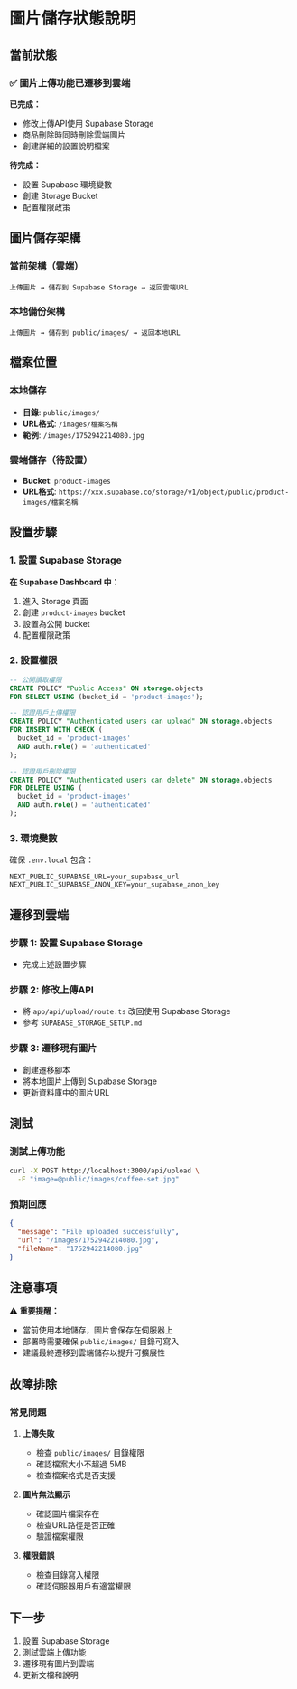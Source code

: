 # 圖片儲存狀態說明

## 當前狀態

### ✅ 圖片上傳功能已遷移到雲端

**已完成：**
- 修改上傳API使用 Supabase Storage
- 商品刪除時同時刪除雲端圖片
- 創建詳細的設置說明檔案

**待完成：**
- 設置 Supabase 環境變數
- 創建 Storage Bucket
- 配置權限政策

## 圖片儲存架構

### 當前架構（雲端）
```
上傳圖片 → 儲存到 Supabase Storage → 返回雲端URL
```

### 本地備份架構
```
上傳圖片 → 儲存到 public/images/ → 返回本地URL
```

## 檔案位置

### 本地儲存
- **目錄**: `public/images/`
- **URL格式**: `/images/檔案名稱`
- **範例**: `/images/1752942214080.jpg`

### 雲端儲存（待設置）
- **Bucket**: `product-images`
- **URL格式**: `https://xxx.supabase.co/storage/v1/object/public/product-images/檔案名稱`

## 設置步驟

### 1. 設置 Supabase Storage

**在 Supabase Dashboard 中：**
1. 進入 Storage 頁面
2. 創建 `product-images` bucket
3. 設置為公開 bucket
4. 配置權限政策

### 2. 設置權限

```sql
-- 公開讀取權限
CREATE POLICY "Public Access" ON storage.objects
FOR SELECT USING (bucket_id = 'product-images');

-- 認證用戶上傳權限
CREATE POLICY "Authenticated users can upload" ON storage.objects
FOR INSERT WITH CHECK (
  bucket_id = 'product-images' 
  AND auth.role() = 'authenticated'
);

-- 認證用戶刪除權限
CREATE POLICY "Authenticated users can delete" ON storage.objects
FOR DELETE USING (
  bucket_id = 'product-images' 
  AND auth.role() = 'authenticated'
);
```

### 3. 環境變數

確保 `.env.local` 包含：
```env
NEXT_PUBLIC_SUPABASE_URL=your_supabase_url
NEXT_PUBLIC_SUPABASE_ANON_KEY=your_supabase_anon_key
```

## 遷移到雲端

### 步驟 1: 設置 Supabase Storage
- 完成上述設置步驟

### 步驟 2: 修改上傳API
- 將 `app/api/upload/route.ts` 改回使用 Supabase Storage
- 參考 `SUPABASE_STORAGE_SETUP.md`

### 步驟 3: 遷移現有圖片
- 創建遷移腳本
- 將本地圖片上傳到 Supabase Storage
- 更新資料庫中的圖片URL

## 測試

### 測試上傳功能
```bash
curl -X POST http://localhost:3000/api/upload \
  -F "image=@public/images/coffee-set.jpg"
```

### 預期回應
```json
{
  "message": "File uploaded successfully",
  "url": "/images/1752942214080.jpg",
  "fileName": "1752942214080.jpg"
}
```

## 注意事項

⚠️ **重要提醒：**
- 當前使用本地儲存，圖片會保存在伺服器上
- 部署時需要確保 `public/images/` 目錄可寫入
- 建議最終遷移到雲端儲存以提升可擴展性

## 故障排除

### 常見問題

1. **上傳失敗**
   - 檢查 `public/images/` 目錄權限
   - 確認檔案大小不超過 5MB
   - 檢查檔案格式是否支援

2. **圖片無法顯示**
   - 確認圖片檔案存在
   - 檢查URL路徑是否正確
   - 驗證檔案權限

3. **權限錯誤**
   - 檢查目錄寫入權限
   - 確認伺服器用戶有適當權限

## 下一步

1. 設置 Supabase Storage
2. 測試雲端上傳功能
3. 遷移現有圖片到雲端
4. 更新文檔和說明 